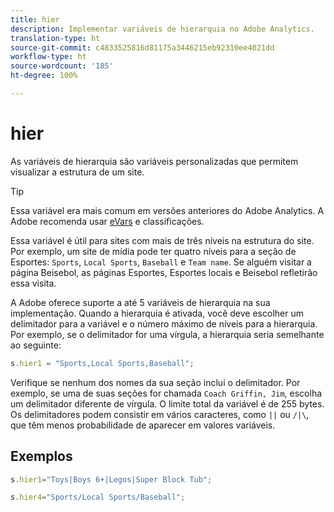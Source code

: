 ```yaml
---
title: hier
description: Implementar variáveis de hierarquia no Adobe Analytics.
translation-type: ht
source-git-commit: c4833525816d81175a3446215eb92310ee4021dd
workflow-type: ht
source-wordcount: '185'
ht-degree: 100%

---
```



# hier

As variáveis de hierarquia são variáveis personalizadas que permitem visualizar a estrutura de um site.

>[!TIP]
>
>Essa variável era mais comum em versões anteriores do Adobe Analytics. A Adobe recomenda usar [eVars](evar.md) e classificações.

Essa variável é útil para sites com mais de três níveis na estrutura do site. Por exemplo, um site de mídia pode ter quatro níveis para a seção de Esportes: `Sports`, `Local Sports`, `Baseball` e `Team name`. Se alguém visitar a página Beisebol, as páginas Esportes, Esportes locais e Beisebol refletirão essa visita.

A Adobe oferece suporte a até 5 variáveis de hierarquia na sua implementação. Quando a hierarquia é ativada, você deve escolher um delimitador para a variável e o número máximo de níveis para a hierarquia. Por exemplo, se o delimitador for uma vírgula, a hierarquia seria semelhante ao seguinte:

```js
s.hier1 = "Sports,Local Sports,Baseball";
```

Verifique se nenhum dos nomes da sua seção inclui o delimitador. Por exemplo, se uma de suas seções for chamada `Coach Griffin, Jim`, escolha um delimitador diferente de vírgula. O limite total da variável é de 255 bytes. Os delimitadores podem consistir em vários caracteres, como `||` ou `/|\`, que têm menos probabilidade de aparecer em valores variáveis.

## Exemplos

```js
s.hier1="Toys|Boys 6+|Legos|Super Block Tub";
```

```js
s.hier4="Sports/Local Sports/Baseball";
```
